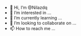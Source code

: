 - 👋 Hi, I’m @Nilazdq
- 👀 I’m interested in ...
- 🌱 I’m currently learning ...
- 💞️ I’m looking to collaborate on ...
- 📫 How to reach me ...

<!---
Nilazdq/Nilazdq is a ✨ special ✨ repository because its `README.md` (this file) appears on your GitHub profile.
You can click the Preview link to take a look at your changes.
--->

